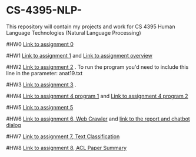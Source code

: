 # CS-4395-NLP-
This repository will contain my projects and work for CS 4395 Human Language Technologies (Natural Language Processing)

#HW0
[Link to assignment 0](Assignment_1_cs_4395_.pdf)

#HW1
[Link to assignment 1](homework1/hw1_gsa200000.py) and [Link to assignment overview](hw1_gsa20000.pdf)

#HW2
[Link to assignment 2](homework2/main.py) . To run the program you'd need to include this line in the parameter: anat19.txt

#HW3
[Link to assignment 3](WordNet_gsa20000.ipynb) . 

#HW4
[Link to assignment 4 program 1](ngrams/program1.py) and [Link to assignment 4 program 2](ngrams/program2.py)

#HW5
[Link to assignment 5](sent_parsing.pdf)

#HW6
[Link to assignment 6, Web Crawler](webCrawler/main.py) and [link to the report and chatbot dialog](Web_Crawler_Report.pdf)

#HW7
[Link to assignment 7, Text Classification ](TCassignment.ipynb)

#HW8
[Link to assignment 8, ACL Paper Summary ](ACL_Paper_Summary_Ghaida_Alshiddi.pdf)